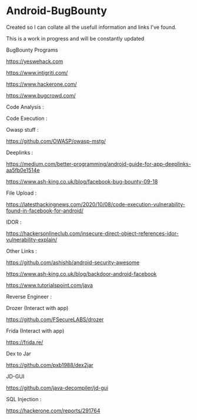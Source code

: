 # Android-BugBounty
<p>Created so I can collate all the usefull information and links I've found.</p> 
<p>This is a work in progress and will be constantly updated</p>

BugBounty Programs

https://yeswehack.com

https://www.intigriti.com/

https://www.hackerone.com/

https://www.bugcrowd.com/

Code Analysis :

Code Execution :

Owasp stuff :

https://github.com/OWASP/owasp-mstg/

Deeplinks : 

https://medium.com/better-programming/android-guide-for-app-deeplinks-aa5fb0e1514e

https://www.ash-king.co.uk/blog/facebook-bug-bounty-09-18

File Upload :

https://latesthackingnews.com/2020/10/08/code-execution-vulnerability-found-in-facebook-for-android/
 
IDOR :

https://hackersonlineclub.com/insecure-direct-object-references-idor-vulnerability-explain/

Other Links :

https://github.com/ashishb/android-security-awesome

https://www.ash-king.co.uk/blog/backdoor-android-facebook

https://www.tutorialspoint.com/java

Reverse Engineer :

Drozer (Interact with app)

https://github.com/FSecureLABS/drozer

Frida (Interact with app)

https://frida.re/

Dex to Jar

https://github.com/pxb1988/dex2jar

JD-GUI 

https://github.com/java-decompiler/jd-gui



SQL Injection :

https://hackerone.com/reports/291764

